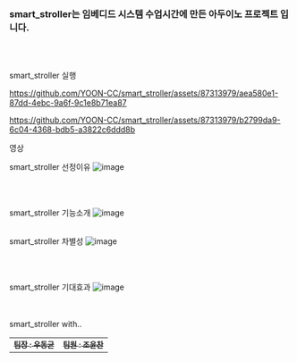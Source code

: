 
### smart_stroller는 임베디드 시스템 수업시간에 만든 아두이노 프로젝트 입니다.
<br>
<br>

smart_stroller 실행

https://github.com/YOON-CC/smart_stroller/assets/87313979/aea580e1-87dd-4ebc-9a6f-9c1e8b71ea87



https://github.com/YOON-CC/smart_stroller/assets/87313979/b2799da9-6c04-4368-bdb5-a3822c6ddd8b

영상


smart_stroller 선정이유
![image](https://github.com/YOON-CC/smart_stroller/assets/87313979/facd5f21-d8ad-4706-acc8-d125ebf9254f)

<br>
<br>

smart_stroller 기능소개
![image](https://github.com/YOON-CC/smart_stroller/assets/87313979/613e86d6-aabc-47b2-bbaf-8ab768c6c28e)
<br>
<br>

smart_stroller 차별성
![image](https://github.com/YOON-CC/smart_stroller/assets/87313979/8f72bd0f-1c8e-45da-a36c-c50686c7b420)

<br>
<br>


smart_stroller 기대효과
![image](https://github.com/YOON-CC/smart_stroller/assets/87313979/f1e0e217-8572-4312-930f-b79ed7ac9b33)



<br>
<br>
smart_stroller with..
<table>
  <tbody>
    <tr>
      <td align="center"><a href="https://github.com/thisis-joe"><sub><b>팀장 : 우동균</b></sub></a></td>
      <td align="center"><a href="https://github.com/YOON-CC"><sub><b>팀원 : 조윤찬</b></sub></a></td>
    </tr>
  </tbody>
</table>
